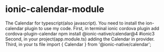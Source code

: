# ionic-calendar-module
The Calendar for typescript(also javascript).
You need to install the ion-calendar plugin to use my code.
First, in terminal
ionic cordova plugin add cordova-plugin-calendar
npm install @ionic-native/calendar@4 #ionic3
Second, in your project(app.module.ts)
adding the Calendar in provider.
Third, in your ts file
import { Calendar } from '@ionic-native/calendar';
